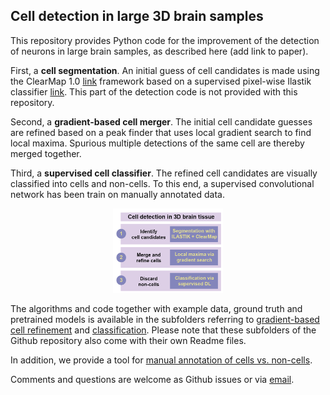## Cell detection in large 3D brain samples

This repository provides Python code for the improvement of the detection of neurons in large brain samples, as described here (add link to paper).

First, a **cell segmentation**. An initial guess of cell candidates is made using the ClearMap 1.0 [link](https://github.com/ChristophKirst/ClearMap) framework based on a supervised pixel-wise Ilastik classifier [link](https://www.ilastik.org/). This part of the detection code is not provided with this repository.

Second, a **gradient-based cell merger**. The initial cell candidate guesses are refined based on a peak finder that uses local gradient search to find local maxima. Spurious multiple detections of the same cell are thereby merged together.

Third, a **supervised cell classifier**. The refined cell candidates are visually classified into cells and non-cells. To this end, a supervised convolutional network has been train on manually annotated data.

<!---![Pipeline for reliable cell detection](https://github.com/PTRRupprecht/Cell_Detection/blob/main/Overview_pipeline.png)--->
<p align="center"><img src="https://github.com/PTRRupprecht/Cell_Detection/blob/main/Overview_pipeline.png"  width="35%"></p>

The algorithms and code together with example data, ground truth and pretrained models is available in the subfolders referring to [gradient-based cell refinement](https://github.com/PTRRupprecht/Cell_Detection/tree/main/Gradient_cell_merger) and [classification](https://github.com/PTRRupprecht/Cell_Detection/tree/main/Binary_classification_neuron_candidates). Please note that these subfolders of the Github repository also come with their own Readme files.

In addition, we provide a tool for [manual annotation of cells vs. non-cells](https://github.com/PTRRupprecht/Cell_Detection/tree/main/Label_tool).

Comments and questions are welcome as Github issues or via [email](mailto:ptrrupprecht+celldetection@gmail.com).
